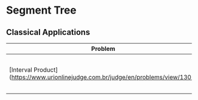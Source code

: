 # Segment Tree

## Classical Applications

Problem | Solution
------- | --------
[Interval Product] (https://www.urionlinejudge.com.br/judge/en/problems/view/1301) | [Link to the solution] (/Interval-Product/Interval-Product.cpp)

